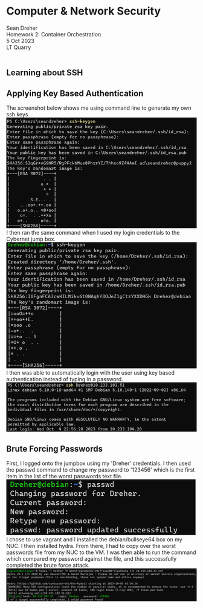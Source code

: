 # **Computer & Network Security**
Sean Dreher  <br />
Homework 2: Container Orchestration  <br />
5 Oct 2023  <br />
LT Quarry <br />
<br />
## **Learning about SSH**

## **Applying Key Based Authentication**
The screenshot below shows me using command line to generate my own ssh keys. <br />
![rsa](https://github.com/seandreher/CNS-Lab/blob/main/Homework5/rsaSS.png) <br />
I then ran the same command when I used my login credentials to the Cybernet jump box. <br />
![rsa1](https://github.com/seandreher/CNS-Lab/blob/main/Homework5/jbSS.png)
I then was able to automatically login with the user using key based authentication instead of typing in a password. <br />
![al](https://github.com/seandreher/CNS-Lab/blob/main/Homework5/autoLOGINss.png)

## **Brute Forcing Passwords**
First, I logged onto the jumpbox using my 'Dreher' credentials. I then used the passwd command to change my password to '123456' which is the first item in the list of the worst passwords text file. <br />
![pwdchnge](https://github.com/seandreher/CNS-Lab/blob/main/Homework5/passwdCHANGE.png) <br />
I chose to use vagrant and I installed the debian/bullseye64 box on my NUC. I then installed hydra. From there, I had to copy over the worst passwords file from my NUC to the VM. I was then able to run the command which compared my password against the file, and this successfully completed the brute force attack. <br />
![hydra](https://github.com/seandreher/CNS-Lab/blob/main/Homework5/hydraPASSWD.png)
